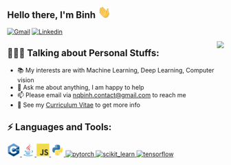 <h2> Hello there, I'm Binh <img src="https://raw.githubusercontent.com/ABSphreak/ABSphreak/master/gifs/Hi.gif" width="30"></h2>

[![Gmail](https://img.shields.io/badge/Gmail-D14836?style=for-the-badge&logo=gmail&logoColor=white&url=https://gmail.com)](mailto:nqbinh.contact@gmail.com)
[![Linkedin](https://img.shields.io/badge/linkedin-%230077B5.svg?style=for-the-badge&logo=linkedin&logoColor=white&url=https://www.linkedin.com/in/nqbinh)](https://www.linkedin.com/in/nqbinh/)

<img align='right' height = 170 src="https://github-readme-stats.vercel.app/api?username=nqbinhcs&bg_color=30,2c5364,203A43&title_color=fff&text_color=FFDA33&&hide_border=true">
 
## 👨🏽‍💻 Talking about Personal Stuffs:
- 📚 My interests are with Machine Learning, Deep Learning, Computer vision
- 💬 Ask me about anything, I am happy to help
- 📫 Please email via nqbinh.contact@gmail.com to reach me
- 📝 See my [Curriculum Vitae](https://drive.google.com/file/d/10AF0p2oxsfknj65YNj0qY8XatAwzfkMdk/view?usp=sharing) to get more info


## ⚡ Languages and Tools:
<p align="left"> 
<a href="https://www.w3schools.com/cpp/" target="_blank" rel="noreferrer"> <img src="https://raw.githubusercontent.com/devicons/devicon/master/icons/cplusplus/cplusplus-original.svg" alt="cplusplus" width="30" height="30"/> </a> 
<a href="https://www.java.com" target="_blank" rel="noreferrer"> <img src="https://raw.githubusercontent.com/devicons/devicon/master/icons/java/java-original.svg" alt="java" width="30" height="30"/> </a> 
<a href="https://developer.mozilla.org/en-US/docs/Web/JavaScript" target="_blank" rel="noreferrer"> <img src="https://raw.githubusercontent.com/devicons/devicon/master/icons/javascript/javascript-original.svg" alt="javascript" width="30" height="30"/> </a> 
<a href="https://www.python.org" target="_blank" rel="noreferrer"> <img src="https://raw.githubusercontent.com/devicons/devicon/master/icons/python/python-original.svg" alt="python" width="30" height="30"/> </a> 
<a href="https://pytorch.org/" target="_blank" rel="noreferrer"> <img src="https://www.vectorlogo.zone/logos/pytorch/pytorch-icon.svg" alt="pytorch" width="30" height="30"/> </a> 
<a href="https://scikit-learn.org/" target="_blank" rel="noreferrer"> <img src="https://upload.wikimedia.org/wikipedia/commons/0/05/Scikit_learn_logo_small.svg" alt="scikit_learn" width="30" height="30"/> </a> 
<a href="https://www.tensorflow.org" target="_blank" rel="noreferrer"> <img src="https://www.vectorlogo.zone/logos/tensorflow/tensorflow-icon.svg" alt="tensorflow" width="30" height="30"/> </a> </p>

